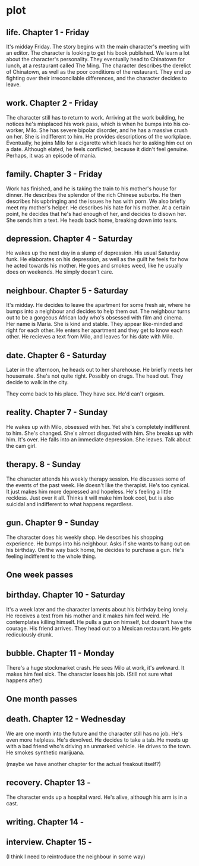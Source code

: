 # plot

## life. Chapter 1 - Friday
It's midday Friday. The story begins with the main character's meeting with an editor. The character is looking to get his book published. We learn a lot about the character's personality. They eventually head to Chinatown for lunch, at a restaurant called The Ming. The character describes the derelict of Chinatown, as well as the poor conditions of the restaurant. They end up fighting over their irreconcilable differences, and the character decides to leave.

## work. Chapter 2 - Friday
The character still has to return to work. Arriving at the work building, he notices he's misplaced his work pass, which is when he bumps into his co-worker, Milo. She has severe bipolar disorder, and he has a massive crush on her. She is indifferent to him. He provides descriptions of the workplace. Eventually, he joins Milo for a cigarette which leads her to asking him out on a date. Although elated, he feels conflicted, because it didn't feel genuine. Perhaps, it was an episode of mania.

## family. Chapter 3 - Friday
Work has finished, and he is taking the train to his mother's house for dinner. He describes the splendor of the rich Chinese suburbs. He then describes his upbringing and the issues he has with porn. We also briefly meet my mother's helper. He describes his hate for his mother. At a certain point, he decides that he's had enough of her, and decides to disown her. She sends him a text. He heads back home, breaking down into tears.

## depression. Chapter 4 - Saturday
He wakes up the next day in a slump of depression. His usual Saturday funk. He elaborates on his depression, as well as the guilt he feels for how he acted towards his mother. He goes and smokes weed, like he usually does on weekends. He simply doesn't care.

## neighbour. Chapter 5 - Saturday
It's midday. He decides to leave the apartment for some fresh air, where he bumps into a neighbour and decides to help them out. The neighbour turns out to be a gorgeous African lady who's obsessed with film and cinema. Her name is Maria. She is kind and stable. They appear like-minded and right for each other. He enters her apartment and they get to know each other. He recieves a text from Milo, and leaves for his date with Milo.

## date. Chapter 6 - Saturday
Later in the afternoon, he heads out to her sharehouse. He briefly meets her housemate. She's not quite right. Possibly on drugs. The head out. They decide to walk in the city. 

They come back to his place. They have sex. He'd can't orgasm.

## reality. Chapter 7 - Sunday
He wakes up with Milo, obsessed with her. Yet she's completely indifferent to him. She's changed. She's almost disgusted with him. She breaks up with him. It's over. He falls into an immediate depression. She leaves. Talk about the cam girl.

## therapy. 8 - Sunday
The character attends his weekly therapy session. He discusses some of the events of the past week. He doesn't like the therapist. He's too cynical. It just makes him more depressed and hopeless. He's feeling a little reckless. Just over it all. Thinks it will make him look cool, but is also suicidal and indifferent to what happens regardless.

## gun. Chapter 9 - Sunday
The character does his weekly shop. He describes his shopping experience. He bumps into his neighbour. Asks if she wants to hang out on his birthday. On the way back home, he decides to purchase a gun. He's feeling indifferent to the whole thing.

## One week passes

## birthday. Chapter 10 - Saturday
It's a week later and the character laments about his birthday being lonely. He receives a text from his mother and it makes him feel weird. He contemplates killing himself. He pulls a gun on himself, but doesn't have the courage. His friend arrives. They head out to a Mexican restaurant. He gets rediculously drunk.

## bubble. Chapter 11 - Monday
There's a huge stockmarket crash. He sees Milo at work, it's awkward. It makes him feel sick. The character loses his job. (Still not sure what happens after)

## One month passes

## death. Chapter 12 - Wednesday
We are one month into the future and the character still has no job. He's even more helpless. He's devolved. He decides to take a tab. He meets up with a bad friend who's driving an unmarked vehicle. He drives to the town. He smokes synthetic marijuana.

(maybe we have another chapter for the actual freakout itself?)

## recovery. Chapter 13 -
The character ends up a hospital ward. He's alive, although his arm is in a cast.

## writing. Chapter 14 -

## interview. Chapter 15 -


(I think I need to reintroduce the neighbour in some way)

<!-- What I'm thinking might happen is that he bumps into the neighbour again, but she needs to help him. -->